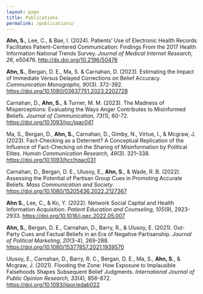 ```yaml
---
layout: page
title: Publications
permalink: /publications/
---
```

**Ahn, S.**, Lee, C., & Bae, I. (2024). Patients’ Use of Electronic Health Records Facilitates Patient-Centered Communication: Findings From the 2017 Health Information National Trends Survey. *Journal of Medical Internet Research, 26*, e50476. http://dx.doi.org/10.2196/50476

**Ahn, S.**, Bergan, D. E., Ma, S. & Carnahan, D. (2023). Estimating the Impact of Immediate Versus Delayed Corrections on Belief Accuracy. *Communication Monographs, 90*(3). 372-392. https://doi.org/10.1080/03637751.2023.2202728

Carnahan, D., **Ahn, S.**, & Turner, M. M. (2023). The Madness of Misperceptions: Evaluating the Ways Anger Contributes to Misinformed Beliefs. *Journal of Communication, 73*(1), 60-72. https://doi.org/10.1093/joc/jqac041

Ma, S., Bergan, D., **Ahn, S.**, Carnahan, D., Gimby, N., Virtue, I., & Mcgraw, J. (2023). Fact-Checking as a Deterrent? A Conceptual Replication of the Influence of Fact-Checking on the Sharing of Misinformation by Political Elites. *Human Communication Research, 49*(3). 321–338. https://doi.org/10.1093/hcr/hqac031

Carnahan, D., Bergan, D. E., Ulusoy, E., **Ahn, S.**, & Wade, R. B. (2022). Assessing the Potential of Partisan Group Cues in Promoting Accurate Beliefs. *Mass Communication and Society*. https://doi.org/10.1080/15205436.2022.2127367

**Ahn S.**, Lee, C., & Ko, Y. (2022). Network Social Capital and Health Information Acquisition. *Patient Education and Counseling, 105*(9), 2923-2933. https://doi.org/10.1016/j.pec.2022.05.007

**Ahn, S.**, Bergan, D. E., Carnahan, D., Barry, R., & Ulusoy, E. (2021). Out-Party Cues and Factual Beliefs in an Era of Negative Partisanship. *Journal of Political Marketing, 20*(3-4), 269-288. https://doi.org/10.1080/15377857.2021.1939570

Ulusoy, E., Carnahan, D., Barry, R. C., Bergan, D. E., Ma, S., **Ahn, S.**, & Mcgraw, J. (2021). Flooding the Zone: How Exposure to Implausible Falsehoods Shapes Subsequent Belief Judgments. *International Journal of Public Opinion Research, 33*(4), 856-872. https://doi.org/10.1093/ijpor/edab022

